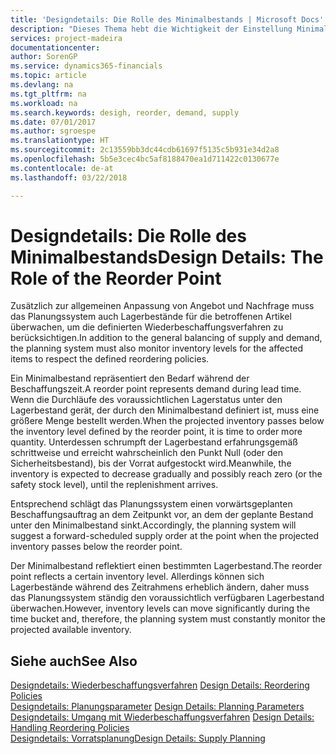 ```yaml
---
title: 'Designdetails: Die Rolle des Minimalbestands | Microsoft Docs'
description: "Dieses Thema hebt die Wichtigkeit der Einstellung Minimalbed hervor, damit Sie wissen, wann Sie den Bestand erneuern müssen."
services: project-madeira
documentationcenter: 
author: SorenGP
ms.service: dynamics365-financials
ms.topic: article
ms.devlang: na
ms.tgt_pltfrm: na
ms.workload: na
ms.search.keywords: desigh, reorder, demand, supply
ms.date: 07/01/2017
ms.author: sgroespe
ms.translationtype: HT
ms.sourcegitcommit: 2c13559bb3dc44cdb61697f5135c5b931e34d2a8
ms.openlocfilehash: 5b5e3cec4bc5af8188470ea1d711422c0130677e
ms.contentlocale: de-at
ms.lasthandoff: 03/22/2018

---
```

# <a name="design-details-the-role-of-the-reorder-point"></a><span data-ttu-id="e82c2-103">Designdetails: Die Rolle des Minimalbestands</span><span class="sxs-lookup"><span data-stu-id="e82c2-103">Design Details: The Role of the Reorder Point</span></span>
<span data-ttu-id="e82c2-104">Zusätzlich zur allgemeinen Anpassung von Angebot und Nachfrage muss das Planungssystem auch Lagerbestände für die betroffenen Artikel überwachen, um die definierten Wiederbeschaffungsverfahren zu berücksichtigen.</span><span class="sxs-lookup"><span data-stu-id="e82c2-104">In addition to the general balancing of supply and demand, the planning system must also monitor inventory levels for the affected items to respect the defined reordering policies.</span></span>  
  
<span data-ttu-id="e82c2-105">Ein Minimalbestand repräsentiert den Bedarf während der Beschaffungszeit.</span><span class="sxs-lookup"><span data-stu-id="e82c2-105">A reorder point represents demand during lead time.</span></span> <span data-ttu-id="e82c2-106">Wenn die Durchläufe des voraussichtlichen Lagerstatus unter den Lagerbestand gerät, der durch den Minimalbestand definiert ist, muss eine größere Menge bestellt werden.</span><span class="sxs-lookup"><span data-stu-id="e82c2-106">When the projected inventory passes below the inventory level defined by the reorder point, it is time to order more quantity.</span></span> <span data-ttu-id="e82c2-107">Unterdessen schrumpft der Lagerbestand erfahrungsgemäß schrittweise und erreicht wahrscheinlich den Punkt Null (oder den Sicherheitsbestand), bis der Vorrat aufgestockt wird.</span><span class="sxs-lookup"><span data-stu-id="e82c2-107">Meanwhile, the inventory is expected to decrease gradually and possibly reach zero (or the safety stock level), until the replenishment arrives.</span></span>  
  
<span data-ttu-id="e82c2-108">Entsprechend schlägt das Planungssystem einen vorwärtsgeplanten Beschaffungsauftrag an dem Zeitpunkt vor, an dem der geplante Bestand unter den Minimalbestand sinkt.</span><span class="sxs-lookup"><span data-stu-id="e82c2-108">Accordingly, the planning system will suggest a forward-scheduled supply order at the point when the projected inventory passes below the reorder point.</span></span>  
  
<span data-ttu-id="e82c2-109">Der Minimalbestand reflektiert einen bestimmten Lagerbestand.</span><span class="sxs-lookup"><span data-stu-id="e82c2-109">The reorder point reflects a certain inventory level.</span></span> <span data-ttu-id="e82c2-110">Allerdings können sich Lagerbestände während des Zeitrahmens erheblich ändern, daher muss das Planungssystem ständig den voraussichtlich verfügbaren Lagerbestand überwachen.</span><span class="sxs-lookup"><span data-stu-id="e82c2-110">However, inventory levels can move significantly during the time bucket and, therefore, the planning system must constantly monitor the projected available inventory.</span></span>  
  
## <a name="see-also"></a><span data-ttu-id="e82c2-111">Siehe auch</span><span class="sxs-lookup"><span data-stu-id="e82c2-111">See Also</span></span>  
<span data-ttu-id="e82c2-112">[Designdetails: Wiederbeschaffungsverfahren](design-details-reordering-policies.md) </span><span class="sxs-lookup"><span data-stu-id="e82c2-112">[Design Details: Reordering Policies](design-details-reordering-policies.md) </span></span>  
<span data-ttu-id="e82c2-113">[Designdetails: Planungsparameter](design-details-planning-parameters.md) </span><span class="sxs-lookup"><span data-stu-id="e82c2-113">[Design Details: Planning Parameters](design-details-planning-parameters.md) </span></span>  
<span data-ttu-id="e82c2-114">[Designdetails: Umgang mit Wiederbeschaffungsverfahren](design-details-handling-reordering-policies.md) </span><span class="sxs-lookup"><span data-stu-id="e82c2-114">[Design Details: Handling Reordering Policies](design-details-handling-reordering-policies.md) </span></span>  
[<span data-ttu-id="e82c2-115">Designdetails: Vorratsplanung</span><span class="sxs-lookup"><span data-stu-id="e82c2-115">Design Details: Supply Planning</span></span>](design-details-supply-planning.md)
